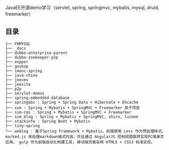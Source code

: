 JavaEE开源demo学习（servlet, spring, springmvc, mybatis, mysql, druid, freemarker）

## 目录

    ├── FHMYSQL
    ├── _docs
    ├── dubbo-enterprise-parent
    ├── dubbo-zookeeper-p2p
    ├── expper
    ├── goshop
    ├── imooc-spring
    ├── java-china
    ├── jeecms
    ├── jeesite
    ├── p2p
    ├── servlet-demos
    ├── spring-embedded-database
    ├── springabc : Spring + Spring Data + Hibernate + Ehcache
    ├── ssm : Spring + Mybatis + SpringMVC + Freemarker 架子项目
    ├── ssm-cms : Spring + Mybatis + SpringMVC + Freemarker
    ├── ssm_blog : Spring + Mybatis + SpringMVC, shiro, lucene
    ├── stackinfo : Spring Boot + Mybatis
    ├── tiny-spring
    └── weblog : 基于Spring Framework + Mybatis，前端使用 Less 作为预处理样式， marked.js 来处理markdown格式内容，并且通过 AngularJS 控制视图跳转实现PC端单页应用， gulp 作为前端自动化构建工具; 移动端页面采用 HTML5 + CSS3 标准实现。
